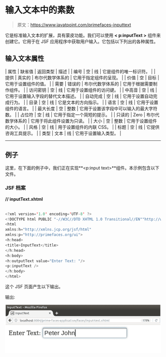 # 输入文本中的素数

> 原文：<https://www.javatpoint.com/primefaces-inputtext>

它是标准输入文本的扩展，具有蒙皮功能。我们可以使用 **< p:inputText >** 组件来创建它。它用于在 JSF 应用程序中获取用户输入。它包括以下列出的各种属性。

## 输入文本属性

| 属性 | 缺省值 | 返回类型 | 描述 |
| 编号 | 空 | 线 | 它是组件的唯一标识符。 |
| 提供 | 真实的 | 布尔代数学体系的 | 它用于指定组件的呈现。 |
| 价值 | 空 | 目标 | 它用于设置组件的值。 |
| 需要 | 错误的 | 布尔代数学体系的 | 它用于根据需要制作组件。 |
| 访问密钥 | 空 | 线 | 它用于设置组件的访问键。 |
| 中高音 | 空 | 线 | 它用于设置输入字段的替代文本描述。 |
| 自动完成 | 空 | 线 | 它用于设置自动完成行为。 |
| 目录 | 空 | 线 | 它是文本的方向指示。 |
| 语言 | 空 | 线 | 它用于设置组件的语言。 |
| 最大长度 | 空 | 整数 | 它用于设置该字段中可以输入的最大字符数。 |
| 占位符 | 空 | 线 | 它用于指定一个简短的提示。 |
| 只读的 | Zero | 布尔代数学体系的 | 它用于将此组件设置为只读。 |
| 大小 | 空 | 整数 | 它用于设置组件的大小。 |
| 风格 | 空 | 线 | 用于设置组件的内联 CSS。 |
| 标题 | 空 | 线 | 它提供咨询工具提示。 |
| 类型 | 文本 | 线 | 它用于设置输入类型。 |

* * *

## 例子

这里，在下面的例子中，我们正在实现**<p:input text>**组件。本示例包含以下文件。

### JSF 档案

**// inputText.xhtml**

```java

<?xml version='1.0' encoding='UTF-8' ?>
<!DOCTYPE html PUBLIC "-//W3C//DTD XHTML 1.0 Transitional//EN""http://www.w3.org/TR/xhtml1/DTD/xhtml1-transitional.dtd">
<html 
xmlns:h="http://xmlns.jcp.org/jsf/html"
xmlns:p="http://primefaces.org/ui">
<h:head>
<title>InputText</title>
</h:head>
<h:body>
<h:outputText value="Enter Text: "/>
<p:inputText />
</h:body>
</html>

```

这个 JSF 页面产生以下输出。

输出:

![Primefaces Inputtext 1](img/6e804fd65eda66711dce6c67d145d445.png)